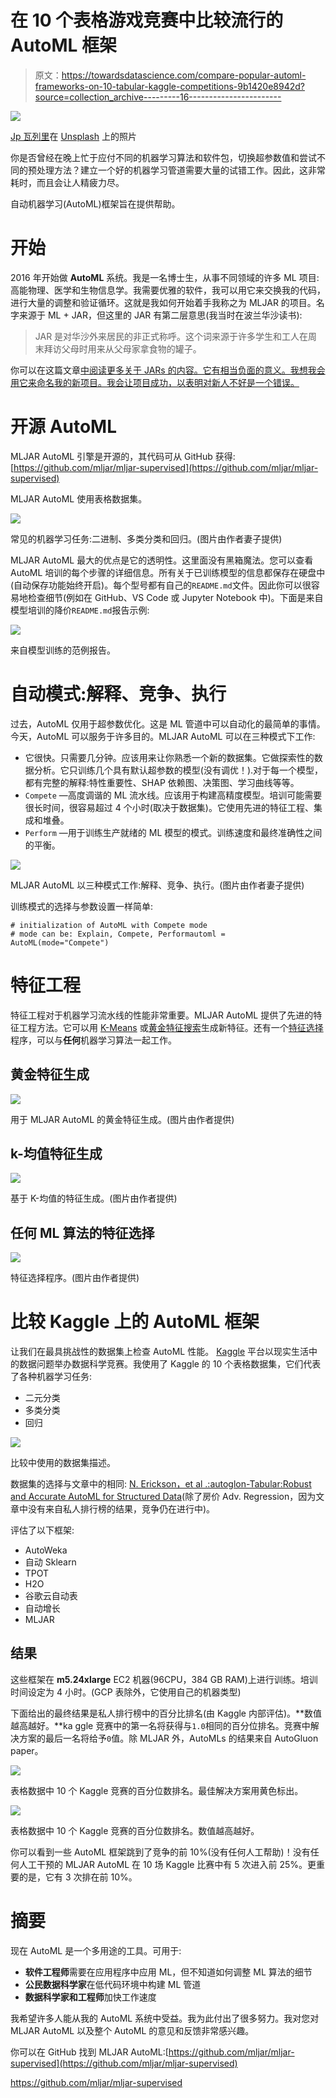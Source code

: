 # 在 10 个表格游戏竞赛中比较流行的 AutoML 框架

> 原文：<https://towardsdatascience.com/compare-popular-automl-frameworks-on-10-tabular-kaggle-competitions-9b1420e8942d?source=collection_archive---------16----------------------->

![](img/91f797f16ecc3636855227d9a5334a9c.png)

[Jp 瓦列里](https://unsplash.com/@jpvalery?utm_source=unsplash&utm_medium=referral&utm_content=creditCopyText)在 [Unsplash](https://unsplash.com/s/photos/f1?utm_source=unsplash&utm_medium=referral&utm_content=creditCopyText) 上的照片

你是否曾经在晚上忙于应付不同的机器学习算法和软件包，切换超参数值和尝试不同的预处理方法？建立一个好的机器学习管道需要大量的试错工作。因此，这非常耗时，而且会让人精疲力尽。

自动机器学习(AutoML)框架旨在提供帮助。

# 开始

2016 年开始做 **AutoML** 系统。我是一名博士生，从事不同领域的许多 ML 项目:高能物理、医学和生物信息学。我需要优雅的软件，我可以用它来交换我的代码，进行大量的调整和验证循环。这就是我如何开始着手我称之为 MLJAR 的项目。名字来源于 ML + JAR，但这里的 JAR 有第二层意思(我当时在波兰华沙读书):

> JAR 是对华沙外来居民的非正式称呼。这个词来源于许多学生和工人在周末拜访父母时用来从父母家拿食物的罐子。

你可以在这篇文章[中阅读更多关于 JARs 的内容。它有相当负面的意义。我想我会用它来命名我的新项目。我会让项目成功，以表明对新人不好是一个错误。](http://mywarsawdream.blogspot.com/2018/01/soiki-jars.html)

# 开源 AutoML

MLJAR AutoML 引擎是开源的，其代码可从 GitHub 获得:[https://github.com/mljar/mljar-supervised](https://github.com/mljar/mljar-supervised)

MLJAR AutoML 使用表格数据集。

![](img/b11c9245eb34927ee01cb13bbcce936e.png)

常见的机器学习任务:二进制、多类分类和回归。(图片由作者妻子提供)

MLJAR AutoML 最大的优点是它的透明性。这里面没有黑箱魔法。您可以查看 AutoML 培训的每个步骤的详细信息。所有关于已训练模型的信息都保存在硬盘中(自动保存功能始终开启)。每个型号都有自己的`README.md`文件。因此你可以很容易地检查细节(例如在 GitHub、VS Code 或 Jupyter Notebook 中)。下面是来自模型培训的降价`README.md`报告示例:

![](img/330bdbab62d431e84a80f8e945a1f401.png)

来自模型训练的范例报告。

# 自动模式:解释、竞争、执行

过去，AutoML 仅用于超参数优化。这是 ML 管道中可以自动化的最简单的事情。今天，AutoML 可以服务于许多目的。MLJAR AutoML 可以在三种模式下工作:

*   它很快。只需要几分钟。应该用来让你熟悉一个新的数据集。它做探索性的数据分析。它只训练几个具有默认超参数的模型(没有调优！).对于每一个模型，都有完整的解释:特性重要性、SHAP 依赖图、决策图、学习曲线等等。
*   `Compete` —高度调谐的 ML 流水线。应该用于构建高精度模型。培训可能需要很长时间，很容易超过 4 个小时(取决于数据集)。它使用先进的特征工程、集成和堆叠。
*   `Perform` —用于训练生产就绪的 ML 模型的模式。训练速度和最终准确性之间的平衡。

![](img/b611200e1667b3bc4607dfd6476c241a.png)

MLJAR AutoML 以三种模式工作:解释、竞争、执行。(图片由作者妻子提供)

训练模式的选择与参数设置一样简单:

```
# initialization of AutoML with Compete mode
# mode can be: Explain, Compete, Performautoml = AutoML(mode="Compete")
```

# 特征工程

特征工程对于机器学习流水线的性能非常重要。MLJAR AutoML 提供了先进的特征工程方法。它可以用 [K-Means](https://mljar.com/automated-machine-learning/k-means-features/) 或[黄金特征搜索](https://mljar.com/automated-machine-learning/golden-features/)生成新特征。还有一个[特征选择](https://mljar.com/automated-machine-learning/feature-selection/)程序，可以与**任何**机器学习算法一起工作。

## 黄金特征生成

![](img/3e900134a09df1ce8f7fbf1f14fedf4c.png)

用于 MLJAR AutoML 的黄金特征生成。(图片由作者提供)

## k-均值特征生成

![](img/3c6306c8c8ee7930a08c650a30511544.png)

基于 K-均值的特征生成。(图片由作者提供)

## 任何 ML 算法的特征选择

![](img/2bddf0086e81f89a25798f60b3822c34.png)

特征选择程序。(图片由作者提供)

# 比较 Kaggle 上的 AutoML 框架

让我们在最具挑战性的数据集上检查 AutoML 性能。 [Kaggle](https://kaggle.com) 平台以现实生活中的数据问题举办数据科学竞赛。我使用了 Kaggle 的 10 个表格数据集，它们代表了各种机器学习任务:

*   二元分类
*   多类分类
*   回归

![](img/ff7c9392d64f46d145bafe93f1e07a9b.png)

比较中使用的数据集描述。

数据集的选择与文章中的相同: [N. Erickson，et al .:autoglon-Tabular:Robust and Accurate AutoML for Structured Data](https://arxiv.org/abs/2003.06505)(除了房价 Adv. Regression，因为文章中没有来自私人排行榜的结果，竞争仍在进行中)。

评估了以下框架:

*   AutoWeka
*   自动 Sklearn
*   TPOT
*   H2O
*   谷歌云自动表
*   自动增长
*   MLJAR

## 结果

这些框架在 **m5.24xlarge** EC2 机器(96CPU，384 GB RAM)上进行训练。培训时间设定为 4 小时。(GCP 表除外，它使用自己的机器类型)

下面给出的最终结果是私人排行榜中的百分比排名(由 Kaggle 内部评估)。**数值越高越好。**ka ggle 竞赛中的第一名将获得与`1.0`相同的百分位排名。竞赛中解决方案的最后一名将给予`0`值。除 MLJAR 外，AutoMLs 的结果来自 AutoGluon paper。

![](img/6f170fbe2e4027399e9ea69ed1eee0f9.png)

表格数据中 10 个 Kaggle 竞赛的百分位数排名。最佳解决方案用黄色标出。

![](img/b7cae8a120c45b778d1d8f15b70b2f53.png)

表格数据中 10 个 Kaggle 竞赛的百分位数排名。数值越高越好。

你可以看到一些 AutoML 框架跳到了竞争的前 10%(没有任何人工帮助)！没有任何人工干预的 MLJAR AutoML 在 10 场 Kaggle 比赛中有 5 次进入前 25%。更重要的是，它有 3 次排在前 10%。

# 摘要

现在 AutoML 是一个多用途的工具。可用于:

*   **软件工程师**需要在应用程序中应用 ML，但不知道如何调整 ML 算法的细节
*   **公民数据科学家**在低代码环境中构建 ML 管道
*   **数据科学家和工程师**加快工作速度

我希望许多人能从我的 AutoML 系统中受益。我为此付出了很多努力。我对您对 MLJAR AutoML 以及整个 AutoML 的意见和反馈非常感兴趣。

你可以在 GitHub 找到 MLJAR AutoML:[https://github.com/mljar/mljar-supervised](https://github.com/mljar/mljar-supervised)

<https://github.com/mljar/mljar-supervised> 